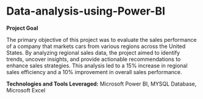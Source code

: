 # Data-analysis-using-Power-BI

**Project Goal** 

The primary objective of this project was to evaluate the sales performance of a company that markets cars from various regions across the United States. By analyzing regional sales data, the project aimed to identify trends, uncover insights, and provide actionable recommendations to enhance sales strategies. This analysis led to a 15% increase in regional sales efficiency and a 10% improvement in overall sales performance.

**Technologies and Tools Leveraged:** Microsoft Power BI, MYSQL Database, Microsoft Excel
